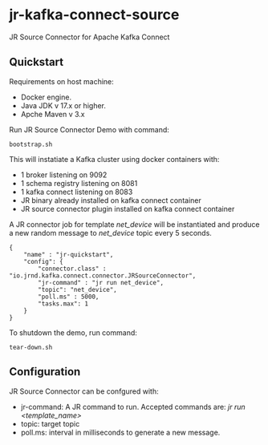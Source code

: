 # jr-kafka-connect-source

JR Source Connector for Apache Kafka Connect

## Quickstart

Requirements on host machine:

 - Docker engine.
 - Java JDK v 17.x or higher.
 - Apche Maven v 3.x

Run JR Source Connector Demo with command:

```
bootstrap.sh
```

This will instatiate a Kafka cluster using docker containers with:

 - 1 broker listening on 9092
 - 1 schema registry listening on 8081
 - 1 kafka connect listening on 8083
 - JR binary already installed on kafka connect container
 - JR source connector plugin installed on kafka connect container

A JR connector job for template _net_device_ will be instantiated and produce a new random message to _net_device_ topic every 5 seconds.

```
{
    "name" : "jr-quickstart",
    "config": {
        "connector.class" : "io.jrnd.kafka.connect.connector.JRSourceConnector",
        "jr-command" : "jr run net_device",
        "topic": "net_device",
        "poll.ms" : 5000,
        "tasks.max": 1
    }
}
```

To shutdown the demo, run command:

```
tear-down.sh
```

## Configuration

JR Source Connector can be confgured with:

 - jr-command: A JR command to run. Accepted commands are: _jr run <template_name>_
 - topic: target topic
 - poll.ms: interval in milliseconds to generate a new message.
